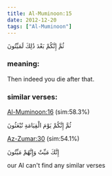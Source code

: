 ```yaml
---
title: Al-Muminoon:15
date: 2012-12-20
tags: ["Al-Muminoon"]
---
```

ثُمَّ إِنَّكُمْ بَعْدَ ذَٰلِكَ لَمَيِّتُونَ
### meaning: 
Then indeed you die after that.
### similar verses: 

[Al-Muminoon:16](/23/16) (sim:58.3%)

ثُمَّ إِنَّكُمْ يَوْمَ الْقِيَامَةِ تُبْعَثُونَ

[Az-Zumar:30](/39/30) (sim:54.1%)

إِنَّكَ مَيِّتٌ وَإِنَّهُمْ مَيِّتُونَ

our AI can't find any similar verses


